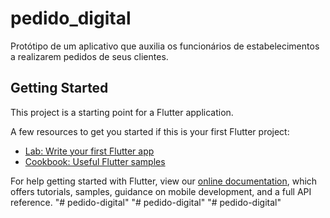# pedido_digital

Protótipo de um aplicativo que auxilia os funcionários de estabelecimentos a realizarem pedidos de seus clientes.

## Getting Started

This project is a starting point for a Flutter application.

A few resources to get you started if this is your first Flutter project:

- [Lab: Write your first Flutter app](https://flutter.dev/docs/get-started/codelab)
- [Cookbook: Useful Flutter samples](https://flutter.dev/docs/cookbook)

For help getting started with Flutter, view our
[online documentation](https://flutter.dev/docs), which offers tutorials,
samples, guidance on mobile development, and a full API reference.
"# pedido-digital" 
"# pedido-digital" 
"# pedido-digital" 

